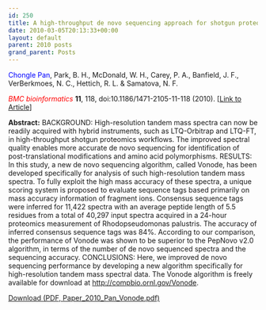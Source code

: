 ```yaml
---
id: 250
title: A high-throughput de novo sequencing approach for shotgun proteomics using high-resolution tandem mass spectrometry.
date: 2010-03-05T20:13:33+00:00
layout: default
parent: 2010 posts
grand_parent: Posts
---
```

<span style="color: #0000ff;">Chongle Pan</span>, Park, B. H., McDonald, W. H., Carey, P. A., Banfield, J. F., VerBerkmoes, N. C., Hettich, R. L. & Samatova, N. F.

<span style="color: #ff0000;"><em>BMC bioinformatics</em></span> **11**, 118, doi:10.1186/1471-2105-11-118 (2010). [[Link to Article](http://www.biomedcentral.com/1471-2105/11/118)]

<!--more-->

**Abstract:** BACKGROUND: High-resolution tandem mass spectra can now be readily acquired with hybrid instruments, such as LTQ-Orbitrap and LTQ-FT, in high-throughput shotgun proteomics workflows. The improved spectral quality enables more accurate de novo sequencing for identification of post-translational modifications and amino acid polymorphisms. RESULTS: In this study, a new de novo sequencing algorithm, called Vonode, has been developed specifically for analysis of such high-resolution tandem mass spectra. To fully exploit the high mass accuracy of these spectra, a unique scoring system is proposed to evaluate sequence tags based primarily on mass accuracy information of fragment ions. Consensus sequence tags were inferred for 11,422 spectra with an average peptide length of 5.5 residues from a total of 40,297 input spectra acquired in a 24-hour proteomics measurement of Rhodopseudomonas palustris. The accuracy of inferred consensus sequence tags was 84%. According to our comparison, the performance of Vonode was shown to be superior to the PepNovo v2.0 algorithm, in terms of the number of de novo sequenced spectra and the sequencing accuracy. CONCLUSIONS: Here, we improved de novo sequencing performance by developing a new algorithm specifically for high-resolution tandem mass spectral data. The Vonode algorithm is freely available for download at <http://compbio.ornl.gov/Vonode>.

<p class="gde-text">
  <a href="https://www.omicsbio.org/wp-content/uploads/2010/03/Paper_2010_Pan_Vonode.pdf" class="gde-link" onClick="_gaq.push(['_trackEvent', 'Google Doc Embedder', 'Download', this.href]);">Download (PDF, Paper_2010_Pan_Vonode.pdf)</a>
</p>